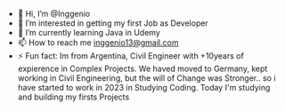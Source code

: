 - 👋 Hi, I’m @Inggenio
- 👀 I’m interested in getting my first Job as Developer
- 🌱 I’m currently learning Java in Udemy
- 📫 How to reach me inggenio13@gmail.com
- ⚡ Fun fact: Im from Argentina, Civil Engineer with +10years of expierence in Complex Projects.
We haved moved to Germany, kept working in Civil Engineering, but the will of Change was Stronger.. so i have started to work in 2023 in Studying Coding.
Today I'm studying and building my firsts Projects 

<!---
Inggenio/Inggenio is a ✨ special ✨ repository because its `README.md` (this file) appears on your GitHub profile.
You can click the Preview link to take a look at your changes.
--->
